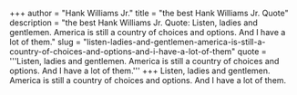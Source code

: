 +++
author = "Hank Williams Jr."
title = "the best Hank Williams Jr. Quote"
description = "the best Hank Williams Jr. Quote: Listen, ladies and gentlemen. America is still a country of choices and options. And I have a lot of them."
slug = "listen-ladies-and-gentlemen-america-is-still-a-country-of-choices-and-options-and-i-have-a-lot-of-them"
quote = '''Listen, ladies and gentlemen. America is still a country of choices and options. And I have a lot of them.'''
+++
Listen, ladies and gentlemen. America is still a country of choices and options. And I have a lot of them.
